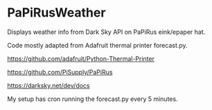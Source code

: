 # PaPiRusWeather

Displays weather info from Dark Sky API on PaPiRus eink/epaper hat.

Code mostly adapted from Adafruit thermal printer forecast.py. 

https://github.com/adafruit/Python-Thermal-Printer

https://github.com/PiSupply/PaPiRus

https://darksky.net/dev/docs

My setup has cron running the forecast.py every 5 minutes. 
